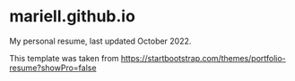 # mariell.github.io
My personal resume, last updated October 2022.

This template was taken from https://startbootstrap.com/themes/portfolio-resume?showPro=false
